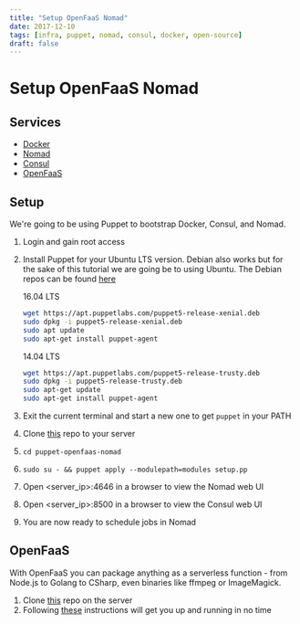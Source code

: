 ```yaml
---
title: "Setup OpenFaaS Nomad"
date: 2017-12-10
tags: [infra, puppet, nomad, consul, docker, open-source]
draft: false
---
```

# Setup OpenFaaS Nomad

## Services
- [Docker](https://www.docker.com/)
- [Nomad](https://www.nomadproject.io/)
- [Consul](https://www.consul.io/)
- [OpenFaaS](https://github.com/openfaas/faas)

## Setup

We're going to be using Puppet to bootstrap Docker, Consul, and Nomad.

1. Login and gain root access
2. Install Puppet for your Ubuntu LTS version. Debian also works but for the sake of this tutorial we are going be to using Ubuntu. The Debian repos can be found [here](https://puppet.com/docs/puppet/5.3/puppet_platform.html#debian-9-stretch)

    16.04 LTS
    ```bash
    wget https://apt.puppetlabs.com/puppet5-release-xenial.deb
    sudo dpkg -i puppet5-release-xenial.deb
    sudo apt update
    sudo apt-get install puppet-agent
    ```
    14.04 LTS
    ```bash
    wget https://apt.puppetlabs.com/puppet5-release-trusty.deb
    sudo dpkg -i puppet5-release-trusty.deb
    sudo apt-get update
    sudo apt-get install puppet-agent
    ```
3. Exit the current terminal and start a new one to get `puppet` in your PATH
4. Clone [this](https://github.com/cpitkin/puppet-openfaas-nomad.git) repo to your server
5. `cd puppet-openfaas-nomad`
6. `sudo su - && puppet apply --modulepath=modules setup.pp`
7. Open \<server_ip\>:4646 in a browser to view the Nomad web UI
8. Open \<server_ip\>:8500 in a browser to view the Consul web UI
9. You are now ready to schedule jobs in Nomad

## OpenFaaS
With OpenFaaS you can package anything as a serverless function - from Node.js to Golang to CSharp, even binaries like ffmpeg or ImageMagick.

1. Clone [this](https://github.com/hashicorp/faas-nomad) repo on the server
2. Following [these](https://github.com/hashicorp/faas-nomad#running-the-openfaas-application) instructions will get you up and running in no time
